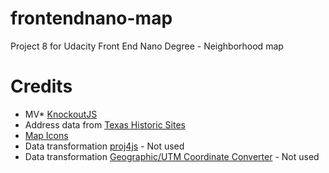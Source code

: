 # frontendnano-map
Project 8 for Udacity Front End Nano Degree - Neighborhood map

# Credits
- MV* [KnockoutJS](http://knockoutjs.com/)
- Address data from [Texas Historic Sites](https://atlas.thc.state.tx.us)
- [Map Icons](https://sites.google.com/site/gmapsdevelopment/)
- Data transformation [proj4js](https://github.com/proj4js/proj4js) - Not used
- Data transformation [Geographic/UTM Coordinate Converter](http://home.hiwaay.net/~taylorc/toolbox/geography/geoutm.html) - Not used